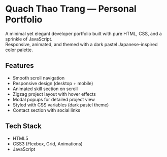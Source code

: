 # Quach Thao Trang — Personal Portfolio

A minimal yet elegant developer portfolio built with pure HTML, CSS, and a sprinkle of JavaScript.  
Responsive, animated, and themed with a dark pastel Japanese-inspired color palette.

## Features

-  Smooth scroll navigation
-  Responsive design (desktop + mobile)
-  Animated skill section on scroll
-  Zigzag project layout with hover effects
-  Modal popups for detailed project view
-  Styled with CSS variables (dark pastel theme)
-  Contact section with social links

## Tech Stack

- HTML5
- CSS3 (Flexbox, Grid, Animations)
- JavaScript
